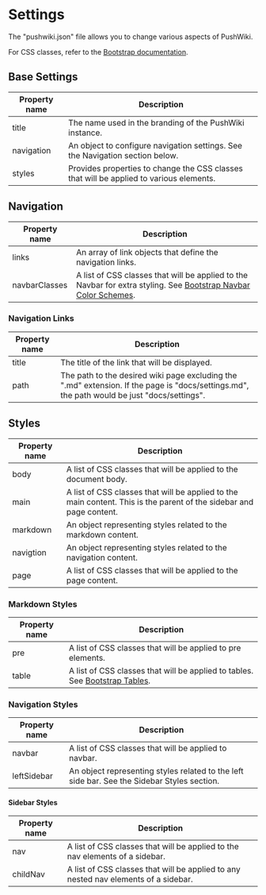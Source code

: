 # Settings

The "pushwiki.json" file allows you to change various aspects of PushWiki.

For CSS classes, refer to the [Bootstrap documentation](https://getbootstrap.com/docs/5.0/content/tables/).

## Base Settings

| Property name | Description |
| ------------- | ----------- |
| title | The name used in the branding of the PushWiki instance. |
| navigation | An object to configure navigation settings.  See the Navigation section below. |
| styles | Provides properties to change the CSS classes that will be applied to various elements. |

## Navigation

| Property name | Description |
| ------------- | ----------- |
| links | An array of link objects that define the navigation links. |
| navbarClasses | A list of CSS classes that will be applied to the Navbar for extra styling.  See [Bootstrap Navbar Color Schemes](https://getbootstrap.com/docs/5.0/components/navbar/#color-schemes). |

### Navigation Links

| Property name | Description |
| ------------- | ----------- |
| title | The title of the link that will be displayed. |
| path | The path to the desired wiki page excluding the ".md" extension.  If the page is "docs/settings.md", the path would be just "docs/settings". |

## Styles

| Property name | Description |
| ------------- | ----------- |
| body | A list of CSS classes that will be applied to the document body. |
| main | A list of CSS classes that will be applied to the main content. This is the parent of the sidebar and page content. |
| markdown | An object representing styles related to the markdown content. |
| navigtion | An object representing styles related to the navigation content. |
| page | A list of CSS classes that will be applied to the page content. |

### Markdown Styles

| Property name | Description |
| ------------- | ----------- |
| pre | A list of CSS classes that will be applied to pre elements. |
| table | A list of CSS classes that will be applied to tables. See [Bootstrap Tables](https://getbootstrap.com/docs/5.0/content/tables/). |

### Navigation Styles

| Property name | Description |
| ------------- | ----------- |
| navbar | A list of CSS classes that will be applied to navbar. |
| leftSidebar | An object representing styles related to the left side bar.  See the Sidebar Styles section. |

#### Sidebar Styles

| Property name | Description |
| ------------- | ----------- |
| nav | A list of CSS classes that will be applied to the nav elements of a sidebar. |
| childNav | A list of CSS classes that will be applied to any nested nav elements of a sidebar.  |
